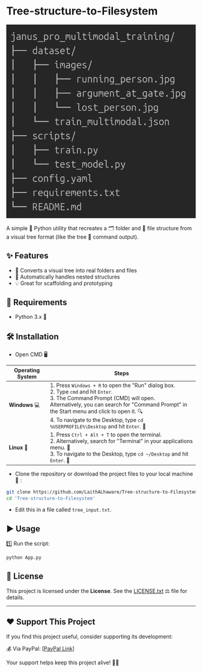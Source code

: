 # Tree-structure-to-Filesystem

![Alt Text](Main.png)

A simple 🐍 Python utility that recreates a 🗂️ folder and 📄 file structure from a visual tree format (like the tree 🌳 command output).



## ✨ Features

- 🔄 Converts a visual tree into real folders and files
- 🧠 Automatically handles nested structures
- 💡 Great for scaffolding and prototyping


## 🔧 Requirements
- Python 3.x 🐍 


## 🛠 Installation

- Open CMD 🖥️


| **Operating System** | **Steps**                                                                                                                   |
|----------------------|-----------------------------------------------------------------------------------------------------------------------------|
| **Windows** 💻        | 1. Press `Windows + R` to open the "Run" dialog box. <br> 2. Type `cmd` and hit `Enter`. <br> 3. The Command Prompt (CMD) will open. <br> Alternatively, you can search for "Command Prompt" in the Start menu and click to open it. 🔍 <br> 4. To navigate to the Desktop, type `cd %USERPROFILE%\Desktop` and hit `Enter`. 📂        |
| **Linux** 🐧          | 1. Press `Ctrl + Alt + T` to open the terminal. <br> 2. Alternatively, search for "Terminal" in your applications menu. 💨 <br> 3. To navigate to the Desktop, type `cd ~/Desktop` and hit `Enter`. 📂        |


- Clone the repository or download the project files to your local machine 📂  :
```bash
git clone https://github.com/LaithALhaware/Tree-structure-to-Filesystem.git
cd 'Tree-structure-to-Filesystem'
```
- Edit this in a file called `tree_input.txt`.


## ▶️ Usage
1️⃣ Run the script:
   ```bash
   python App.py
   ```

## 📝 License
This project is licensed under the **License**. See the [LICENSE.txt](LICENSE.txt) ⚖️ file for details.

---
## ❤️ Support This Project
If you find this project useful, consider supporting its development:

💰 Via PayPal: [[PayPal Link](https://www.paypal.com/ncp/payment/KC9EETJDVZQHG)]

Your support helps keep this project alive! 🚀🔥
